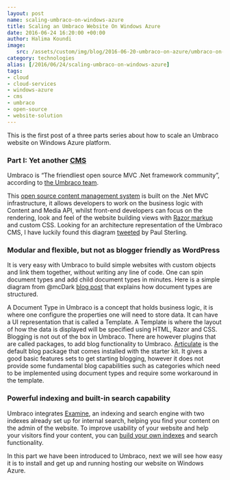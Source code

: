 ```yaml
---
layout: post
name: scaling-umbraco-on-windows-azure 
title: Scaling an Umbraco Website On Windows Azure
date: 2016-06-24 16:20:00 +00:00
author: Halima Koundi
image:
   src: /assets/custom/img/blog/2016-06-20-umbraco-on-azure/umbraco-on-azure.jpg
category: technologies
alias: [/2016/06/24/scaling-umbraco-on-windows-azure]
tags:
- cloud
- cloud-services
- windows-azure 
- cms
- umbraco
- open-source
- website-solution
---
```


This is the first post of a three parts series about how to scale an Umbraco website on Windows Azure platform.


### Part I: Yet another [CMS](https://umbraco.com/)

Umbraco is “The friendliest open source MVC .Net framework community”, according to [the Umbraco team](https://our.umbraco.com/).

This [open source content management system](https://github.com/umbraco/Umbraco-CMS) is built on the .Net MVC infrastructure, it allows developers to work on the business logic with Content and Media API, whilst front-end developers can focus on the rendering, look and feel of the website building views with [Razor markup](http://www.w3schools.com/aspnet/webpages_razor.asp) and custom CSS.
Looking for an architecture representation of the Umbraco CMS, I have luckily found this diagram [tweeted](https://twitter.com/paulsterling/status/357223564019118080) by Paul Sterling.
<img src="{{site.baseurl}}/assets/custom/img/blog/2016-06-20-umbraco-on-azure/01.png" alt="" class="img-fluid"/>
### Modular and flexible, but not as blogger friendly as WordPress

It is very easy with Umbraco to build simple websites with custom objects and link them together, without writing any line of code. One can spin document types and add child document types in minutes.
Here is a simple diagram from @mcDark [blog post](http://www.theoutfield.co.uk/blog/2011/04/anatomy-of-an-umbraco-document) that explains how document types are structured.
<img src="{{site.baseurl}}/assets/custom/img/blog/2016-06-20-umbraco-on-azure/02.png" alt="" class="img-fluid"/>

A Document Type in Umbraco is a concept that holds business logic, it is where one configure the properties one will need to store data. It can have a UI representation that is called a Template.
A Template is where the layout of how the data is displayed will be specified using HTML, Razor and CSS.
Blogging is not out of the box in Umbraco. There are however plugins that are called packages, to add blog functionality to Umbraco.
[Articulate](https://our.umbraco.com/packages/starter-kits/articulate) is the default blog package that comes installed with the starter kit.
It gives a good basic features sets to get starting blogging, however it does not provide some fundamental blog capabilities such as categories which need to be implemented using document types and require some workaround in the template.

### Powerful indexing and built-in search capability

Umbraco integrates [Examine](https://github.com/Shazwazza/Examine), an indexing and search engine with two indexes already set up for internal search, helping you find your content on the admin of the website.
To improve usability of your website and help your visitors find your content, you can [build your own indexes](https://our.umbraco.com/documentation/reference/searching/examine/quick-start) and search functionality.

In this part we have been introduced to Umbraco, next we will see how easy it is to install and get up and running hosting our website on Windows Azure.
